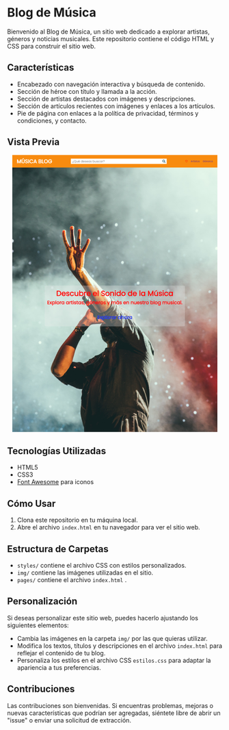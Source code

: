 # Blog de Música

Bienvenido al Blog de Música, un sitio web dedicado a explorar artistas, géneros y noticias musicales. Este repositorio contiene el código HTML y CSS para construir el sitio web.

## Características

- Encabezado con navegación interactiva y búsqueda de contenido.
- Sección de héroe con título y llamada a la acción.
- Sección de artistas destacados con imágenes y descripciones.
- Sección de artículos recientes con imágenes y enlaces a los artículos.
- Pie de página con enlaces a la política de privacidad, términos y condiciones, y contacto.

## Vista Previa

<div align="center">
  <img src="./img/vistaPrevia.png" alt="Vista Previa">
</div>

## Tecnologías Utilizadas

- HTML5
- CSS3
- [Font Awesome](https://fontawesome.com/) para iconos

## Cómo Usar

1. Clona este repositorio en tu máquina local.
2. Abre el archivo `index.html` en tu navegador para ver el sitio web.

## Estructura de Carpetas

- `styles/` contiene el archivo CSS con estilos personalizados.
- `img/` contiene las imágenes utilizadas en el sitio.
- `pages/` contiene el archivo `index.html` .

## Personalización

Si deseas personalizar este sitio web, puedes hacerlo ajustando los siguientes elementos:

- Cambia las imágenes en la carpeta `img/` por las que quieras utilizar.
- Modifica los textos, títulos y descripciones en el archivo `index.html` para reflejar el contenido de tu blog.
- Personaliza los estilos en el archivo CSS `estilos.css` para adaptar la apariencia a tus preferencias.

## Contribuciones

Las contribuciones son bienvenidas. Si encuentras problemas, mejoras o nuevas características que podrían ser agregadas, siéntete libre de abrir un "issue" o enviar una solicitud de extracción.



